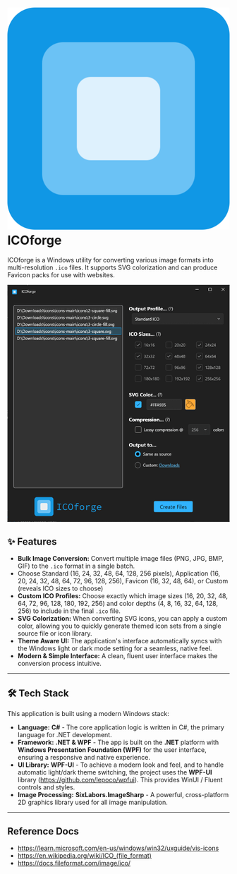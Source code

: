 # ![ICOforge logo](.\assets\icons\ICOforge.svg) ICOforge

ICOforge is a Windows utility for converting various image formats into multi-resolution `.ico` files. It supports SVG colorization and can produce Favicon packs for use with websites.

![ICOforge](./assets/images/icoforge-screen-1.png)

## ✨ Features

- **Bulk Image Conversion:** Convert multiple image files (PNG, JPG, BMP, GIF) to the `.ico` format in a single batch.
- Choose Standard (16, 24, 32, 48, 64, 128, 256 pixels), Application (16, 20, 24, 32, 48, 64, 72, 96, 128, 256), Favicon (16, 32, 48, 64), or Custom (reveals ICO sizes to choose)
- **Custom ICO Profiles:** Choose exactly which image sizes (16, 20, 32, 48, 64, 72, 96, 128, 180, 192, 256) and color depths (4, 8, 16, 32, 64, 128, 256) to include in the final `.ico` file.
- **SVG Colorization:** When converting SVG icons, you can apply a custom color, allowing you to quickly generate themed icon sets from a single source file or icon library.
- **Theme Aware UI:** The application's interface automatically syncs with the Windows light or dark mode setting for a seamless, native feel.
- **Modern & Simple Interface:** A clean, fluent user interface makes the conversion process intuitive.

---

## 🛠️ Tech Stack

This application is built using a modern Windows stack:

- **Language:** **C#** - The core application logic is written in C#, the primary language for .NET development.
- **Framework:** **.NET & WPF** - The app is built on the **.NET** platform with **Windows Presentation Foundation (WPF)** for the user interface, ensuring a responsive and native experience.
- **UI Library:** **WPF-UI** - To achieve a modern look and feel, and to handle automatic light/dark theme switching, the project uses the **WPF-UI** library (<https://github.com/lepoco/wpfui>). This provides WinUI / Fluent controls and styles.
- **Image Processing:** **SixLabors.ImageSharp** - A powerful, cross-platform 2D graphics library used for all image manipulation.

---

## Reference Docs

- https://learn.microsoft.com/en-us/windows/win32/uxguide/vis-icons
- https://en.wikipedia.org/wiki/ICO_(file_format)
- https://docs.fileformat.com/image/ico/